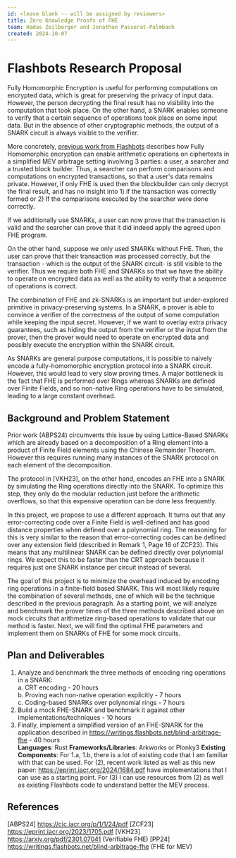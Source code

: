 ```yaml
---
id: <leave blank -- will be assigned by reviewers>
title: Zero Knowledge Proofs of FHE
team: Hadas Zeilberger and Jonathan Passerat-Palmbach
created: 2024-10-07
---
```


# Flashbots Research Proposal

Fully Homomorphic Encryption is useful for performing computations on encrypted data, which is great for preserving the privacy of input data. However, the person decrypting the final result has no visibility into the computation that took place. On the other hand, a SNARK enables someone to verify that a certain sequence of operations took place on some input data. But in the absence of other cryptographic methods, the output of a SNARK circuit is always visible to the verifier.

More concretely, [previous work from Flashbots](https://writings.flashbots.net/blind-arbitrage-fhe) describes how Fully Homomorphic encryption can enable arithmetic operations on ciphertexts in a simplified MEV arbitrage setting involving 3 parties: a user, a searcher and a trusted block builder. Thus, a searcher can perform comparisons and computations on encrypted transactions, so that a user's data remains private. However, if only FHE is used then the blockbuilder can only decrypt the final result, and has no insight into 1) if the transaction was correctly formed or 2) If the comparisons executed by the searcher were done correctly.

If we additionally use SNARKs, a user can now prove that the transaction is valid and the searcher can prove that it did indeed apply the agreed upon FHE program. 

On the other hand, suppose we only used SNARKs without FHE. Then, the user can prove that their transaction was processed correctly, but the transaction - which is the output of the SNARK circuit- is still visible to the verifier. Thus we require both FHE and SNARKs so that we have the ability to operate on encrypted data as well as the ability to verify that a sequence of operations is correct. 

The combination of FHE and zk-SNARKs is an important but under-explored primitive in privacy-preserving systems. In a SNARK, a prover is able to convince a verifier of the correctness of the output of some computation while keeping the input secret. However, if we want to overlay extra privacy guarantees, such as hiding the output from the verifier or the input from the prover, then the prover would need to operate on encrypted data and possibly execute the encryption within the SNARK circuit.

As SNARKs are general purpose computations, it is possible to naively encode a fully-homomorphic encryption protocol into a SNARK circuit. However, this would lead to very slow proving times. A major bottleneck is the fact that FHE is performed over Rings whereas SNARKs are defined over Finite Fields, and so non-native Ring operations have to be simulated, leading to a large constant overhead. 




## Background and Problem Statement

Prior work (ABPS24) circumvents this issue by using Lattice-Based SNARKs which are already based on a decomposition of a Ring element into a product of Finite Field elements using the Chinese Remainder Theorem. However this requires running many instances of the SNARK protocol on each element of the decomposition. 

The protocol in [VKH23], on the other hand, encodes an FHE into a SNARK by simulating the Ring operations directly into the SNARK. To optimize this step, they only do the modular reduction just before the arithmetic overflows, so that this expensive operation can be done less frequently. 

In this project, we propose to use a different approach. It turns out that any error-correcting code over a Finite Field is well-defined and has good distance properties when defined over a polynomial ring. The reasoning for this is very similar to the reason that error-correcting codes can be defined over any extension field (described in Remark 1, Page 16 of ZCF23). This means that any multilinear SNARK can be defined directly over polynomial rings. We expect this to be faster than the CRT approach because it requires just one SNARK instance per circuit instead of several. 

The goal of this project is to minimize the overhead induced by encoding ring operations in a finite-field based SNARK. This will most likely require the combination of several methods, one of which will be the technique described in the previous paragraph. As a starting point, we will analyze and benchmark the prover times of the three methods described above on mock circuits that arithmetize ring-based operations to validate that our method is faster. Next, we will find the optimal FHE parameters and implement them on SNARKs of FHE for some mock circuits. 

## Plan and Deliverables
1) Analyze and benchmark the three methods of encoding ring operations in a SNARK:  
          a. CRT encoding - 20 hours  
          b. Proving each non-native operation explicitly - 7 hours  
          c. Coding-based SNARKs over polynomial rings - 7 hours  
2) Build a mock FHE-SNARK and benchmark it against other implementations/techniques - 10 hours  
3) Finally, implement a simplified version of an FHE-SNARK for the application described in https://writings.flashbots.net/blind-arbitrage-fhe - 40 hours  
**Languages**: Rust
**Frameworks/Libraries**: Arkworks or Plonky3
**Existing Components**: For 1.a, 1.b, there is a lot of existing code that I am familiar with that can be used. For (2), recent work listed as well as this new paper: https://eprint.iacr.org/2024/1684.pdf have implementations that I can use as a starting point. For (3) I can use resources from (2) as well as existing Flashbots code to understand better the MEV process. 


## References
[ABPS24] https://cic.iacr.org/p/1/1/24/pdf
[ZCF23] https://eprint.iacr.org/2023/1705.pdf
[VKH23] https://arxiv.org/pdf/2301.07041 (Verifiable FHE)
[PP24] https://writings.flashbots.net/blind-arbitrage-fhe (FHE for MEV)

